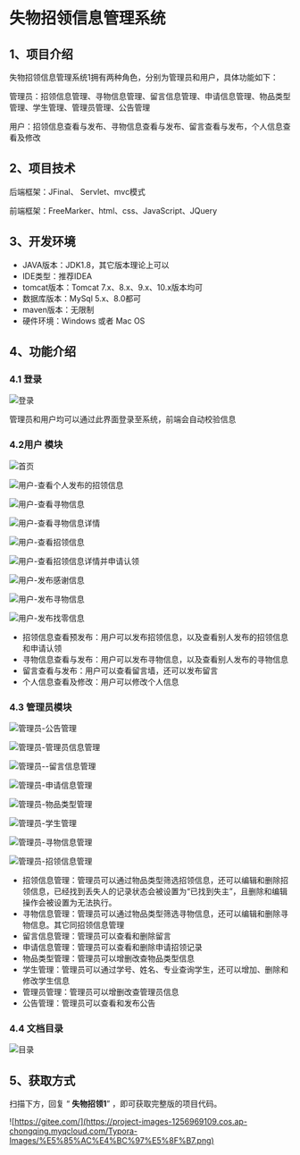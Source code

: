 # 失物招领信息管理系统

## 1、项目介绍

失物招领信息管理系统1拥有两种角色，分别为管理员和用户，具体功能如下：

管理员：招领信息管理、寻物信息管理、留言信息管理、申请信息管理、物品类型管理、学生管理、管理员管理、公告管理

用户：招领信息查看与发布、寻物信息查看与发布、留言查看与发布，个人信息查看及修改


## 2、项目技术

后端框架：JFinal、 Servlet、mvc模式

前端框架：FreeMarker、html、css、JavaScript、JQuery

## 3、开发环境

- JAVA版本：JDK1.8，其它版本理论上可以
- IDE类型：推荐IDEA
- tomcat版本：Tomcat 7.x、8.x、9.x、10.x版本均可
- 数据库版本：MySql 5.x、8.0都可
- maven版本：无限制
- 硬件环境：Windows 或者 Mac OS


## 4、功能介绍

### 4.1 登录

![登录](https://project-images-1256969109.cos.ap-chongqing.myqcloud.com/Typora-Images/202205202032770.jpg)

管理员和用户均可以通过此界面登录至系统，前端会自动校验信息

### 4.2用户 模块

![首页](https://project-images-1256969109.cos.ap-chongqing.myqcloud.com/Typora-Images/202205202033437.jpg)

![用户-查看个人发布的招领信息](https://project-images-1256969109.cos.ap-chongqing.myqcloud.com/Typora-Images/%E7%94%A8%E6%88%B7-%E6%9F%A5%E7%9C%8B%E4%B8%AA%E4%BA%BA%E5%8F%91%E5%B8%83%E7%9A%84%E6%8B%9B%E9%A2%86%E4%BF%A1%E6%81%AF.jpg)

![用户-查看寻物信息](https://project-images-1256969109.cos.ap-chongqing.myqcloud.com/Typora-Images/%E7%94%A8%E6%88%B7-%E6%9F%A5%E7%9C%8B%E5%AF%BB%E7%89%A9%E4%BF%A1%E6%81%AF.jpg)

![用户-查看寻物信息详情](https://project-images-1256969109.cos.ap-chongqing.myqcloud.com/Typora-Images/%E7%94%A8%E6%88%B7-%E6%9F%A5%E7%9C%8B%E5%AF%BB%E7%89%A9%E4%BF%A1%E6%81%AF%E8%AF%A6%E6%83%85.jpg)

![用户-查看招领信息](https://project-images-1256969109.cos.ap-chongqing.myqcloud.com/Typora-Images/%E7%94%A8%E6%88%B7-%E6%9F%A5%E7%9C%8B%E6%8B%9B%E9%A2%86%E4%BF%A1%E6%81%AF.jpg)

![用户-查看招领信息详情并申请认领](https://project-images-1256969109.cos.ap-chongqing.myqcloud.com/Typora-Images/%E7%94%A8%E6%88%B7-%E6%9F%A5%E7%9C%8B%E6%8B%9B%E9%A2%86%E4%BF%A1%E6%81%AF%E8%AF%A6%E6%83%85%E5%B9%B6%E7%94%B3%E8%AF%B7%E8%AE%A4%E9%A2%86.jpg)

![用户-发布感谢信息](https://project-images-1256969109.cos.ap-chongqing.myqcloud.com/Typora-Images/%E7%94%A8%E6%88%B7-%E5%8F%91%E5%B8%83%E6%84%9F%E8%B0%A2%E4%BF%A1%E6%81%AF.jpg)

![用户-发布寻物信息](https://project-images-1256969109.cos.ap-chongqing.myqcloud.com/Typora-Images/%E7%94%A8%E6%88%B7-%E5%8F%91%E5%B8%83%E5%AF%BB%E7%89%A9%E4%BF%A1%E6%81%AF.jpg)

![用户-发布找零信息](https://project-images-1256969109.cos.ap-chongqing.myqcloud.com/Typora-Images/%E7%94%A8%E6%88%B7-%E5%8F%91%E5%B8%83%E6%89%BE%E9%9B%B6%E4%BF%A1%E6%81%AF.jpg)

- 招领信息查看预发布：用户可以发布招领信息，以及查看别人发布的招领信息和申请认领
- 寻物信息查看与发布：用户可以发布寻物信息，以及查看别人发布的寻物信息
- 留言查看与发布：用户可以查看留言墙，还可以发布留言
- 个人信息查看及修改：用户可以修改个人信息

### 4.3 管理员模块

![管理员-公告管理](https://project-images-1256969109.cos.ap-chongqing.myqcloud.com/Typora-Images/%E7%AE%A1%E7%90%86%E5%91%98-%E5%85%AC%E5%91%8A%E7%AE%A1%E7%90%86.jpg)

![管理员-管理员信息管理](https://project-images-1256969109.cos.ap-chongqing.myqcloud.com/Typora-Images/%E7%AE%A1%E7%90%86%E5%91%98-%E7%AE%A1%E7%90%86%E5%91%98%E4%BF%A1%E6%81%AF%E7%AE%A1%E7%90%86.jpg)

![管理员--留言信息管理](https://project-images-1256969109.cos.ap-chongqing.myqcloud.com/Typora-Images/%E7%AE%A1%E7%90%86%E5%91%98--%E7%95%99%E8%A8%80%E4%BF%A1%E6%81%AF%E7%AE%A1%E7%90%86.jpg)

![管理员-申请信息管理](https://project-images-1256969109.cos.ap-chongqing.myqcloud.com/Typora-Images/%E7%AE%A1%E7%90%86%E5%91%98-%E7%94%B3%E8%AF%B7%E4%BF%A1%E6%81%AF%E7%AE%A1%E7%90%86.jpg)

![管理员-物品类型管理](https://project-images-1256969109.cos.ap-chongqing.myqcloud.com/Typora-Images/%E7%AE%A1%E7%90%86%E5%91%98-%E7%89%A9%E5%93%81%E7%B1%BB%E5%9E%8B%E7%AE%A1%E7%90%86.jpg)

![管理员-学生管理](https://project-images-1256969109.cos.ap-chongqing.myqcloud.com/Typora-Images/%E7%AE%A1%E7%90%86%E5%91%98-%E5%AD%A6%E7%94%9F%E7%AE%A1%E7%90%86.jpg)

![管理员-寻物信息管理](https://project-images-1256969109.cos.ap-chongqing.myqcloud.com/Typora-Images/%E7%AE%A1%E7%90%86%E5%91%98-%E5%AF%BB%E7%89%A9%E4%BF%A1%E6%81%AF%E7%AE%A1%E7%90%86.jpg)

![管理员-招领信息管理](https://project-images-1256969109.cos.ap-chongqing.myqcloud.com/Typora-Images/%E7%AE%A1%E7%90%86%E5%91%98-%E6%8B%9B%E9%A2%86%E4%BF%A1%E6%81%AF%E7%AE%A1%E7%90%86.jpg)

- 招领信息管理：管理员可以通过物品类型筛选招领信息，还可以编辑和删除招领信息，已经找到丢失人的记录状态会被设置为“已找到失主”，且删除和编辑操作会被设置为无法执行。
- 寻物信息管理：管理员可以通过物品类型筛选寻物信息，还可以编辑和删除寻物信息。其它同招领信息管理
- 留言信息管理：管理员可以查看和删除留言
- 申请信息管理：管理员可以查看和删除申请招领记录
- 物品类型管理：管理员可以增删改查物品类型信息
- 学生管理：管理员可以通过学号、姓名、专业查询学生，还可以增加、删除和修改学生信息
- 管理员管理：管理员可以增删改查管理员信息
- 公告管理：管理员可以查看和发布公告

### 4.4 文档目录

![目录](https://project-images-1256969109.cos.ap-chongqing.myqcloud.com/Typora-Images/%E7%9B%AE%E5%BD%95.jpg)

## 5、获取方式

扫描下方，回复 “ **失物招领1**” ，即可获取完整版的项目代码。

![https://gitee.com/](https://project-images-1256969109.cos.ap-chongqing.myqcloud.com/Typora-Images/%E5%85%AC%E4%BC%97%E5%8F%B7.png)

